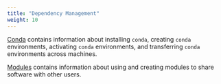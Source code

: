 ```yaml
---
title: "Dependency Management"
weight: 10
---
```


[Conda](/dependency-management/conda) contains information about installing `conda`, creating `conda` environments, activating `conda` environments, and transferring `conda` environments across machines.

[Modules](/dependency-management/modules) contains information about using and creating modules to share software with other users.
